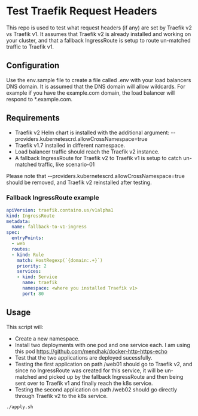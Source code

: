 # Test Traefik Request Headers

This repo is used to test what request headers (if any) are set by Traefik v2 vs Traefik v1. It assumes that Traefik v2 is already installed and working on your cluster, and that a fallback IngressRoute is setup to route un-matched traffic to Traefik v1.

## Configuration

Use the env.sample file to create a file called .env with your load balancers DNS domain. It is assumed that the
DNS domain will allow wildcards. For example if you have the example.com domain, the load balancer will respond to
*.example.com.

## Requirements

- Traefik v2 Helm chart is installed with the additional argument: --providers.kubernetescrd.allowCrossNamespace=true
- Traefik v1.7 installed in different namespace.
- Load balancer traffic should reach the Traefik v2 instance.
- A fallback IngressRoute for Traefik v2 to Traefik v1 is setup to catch un-matched traffic, like scenario-01

Please note that --providers.kubernetescrd.allowCrossNamespace=true should be removed, and Traefik v2 reinstalled after testing.

### Fallback IngressRoute example

```yaml
apiVersion: traefik.containo.us/v1alpha1
kind: IngressRoute
metadata:
  name: fallback-to-v1-ingress
spec:
  entryPoints:
  - web
  routes:
  - kind: Rule
    match: HostRegexp(`{domain:.+}`)
    priority: 2
    services:
    - kind: Service
      name: traefik
      namespace: <where you installed Traefik v1>
      port: 80
```

## Usage

This script will:

- Create a new namespace.
- Install two deployments with one pod and one service each. I am using this pod <https://github.com/mendhak/docker-http-https-echo>
- Test that the two applications are deployed sucessfully.
- Testing the first application on path /web01 should go to Traefik v2, and since no IngressRoute was created for this service, it will be un-matched and picked up by the fallback IngressRoute and then being sent over to Traefik v1 and finally reach the k8s service.
- Testing the second application on path /web02 should go directly through Traefik v2 to the k8s service.

```bash
./apply.sh
```
